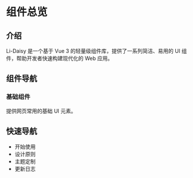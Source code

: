 # 组件总览

## 介绍

Li-Daisy 是一个基于 Vue 3 的轻量级组件库，提供了一系列简洁、易用的 UI 组件，帮助开发者快速构建现代化的 Web 应用。

## 组件导航

### 基础组件

提供网页常用的基础 UI 元素。

<ComponentGrid :componentList="[
  {
    img: 'https://picsum.photos/600/600',
    url: '/components/avatar',
    title: 'Avatar头像',
    details: '用于在界面中显示的缩略图'
  },
  {
    img: 'https://picsum.photos/600/600',
    url: '/components/collapse',
    title: 'Collapse折叠面板', 
    details: '用于展示和隐藏信息'
  },
  {
    img: 'https://picsum.photos/600/600',
    url: '/components/drawer',
    title: 'Drawer抽屉', 
    details: '用于显示/隐藏页面左侧或右侧的侧边栏'
  },
  {
    img: 'https://picsum.photos/600/600',
    url: '/components/modal',
    title: 'Modal对话框', 
    details: '用于点击按钮时显示对话框'
  },
  {
    img: 'https://picsum.photos/600/600',
    url: '/components/themeController',
    title: 'ThemeController主题控制器', 
    details: '用于切换不同主题'
  }
]" />

## 快速导航

- 开始使用
- 设计原则
- 主题定制
- 更新日志
